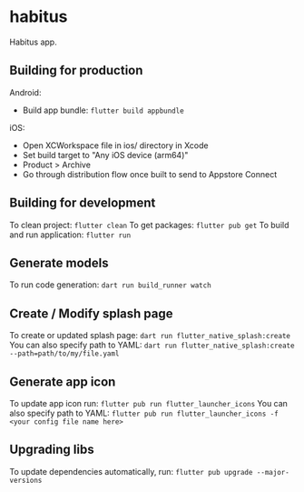 # habitus
Habitus app.

## Building for production
Android:
- Build app bundle: `flutter build appbundle`

iOS:
- Open XCWorkspace file in ios/ directory in Xcode
- Set build target to "Any iOS device (arm64)"
- Product > Archive
- Go through distribution flow once built to send to Appstore Connect

## Building for development
To clean project: `flutter clean`
To get packages: `flutter pub get`
To build and run application: `flutter run`

## Generate models
To run code generation: `dart run build_runner watch`

## Create / Modify splash page
To create or updated splash page: `dart run flutter_native_splash:create`
You can also specify path to YAML: `dart run flutter_native_splash:create --path=path/to/my/file.yaml`

## Generate app icon
To update app icon run: `flutter pub run flutter_launcher_icons`
You can also specify path to YAML: `flutter pub run flutter_launcher_icons -f <your config file name here>`

## Upgrading libs
To update dependencies automatically, run: `flutter pub upgrade --major-versions`
